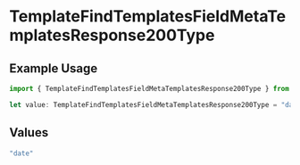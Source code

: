 # TemplateFindTemplatesFieldMetaTemplatesResponse200Type

## Example Usage

```typescript
import { TemplateFindTemplatesFieldMetaTemplatesResponse200Type } from "@documenso/sdk-typescript/models/operations";

let value: TemplateFindTemplatesFieldMetaTemplatesResponse200Type = "date";
```

## Values

```typescript
"date"
```